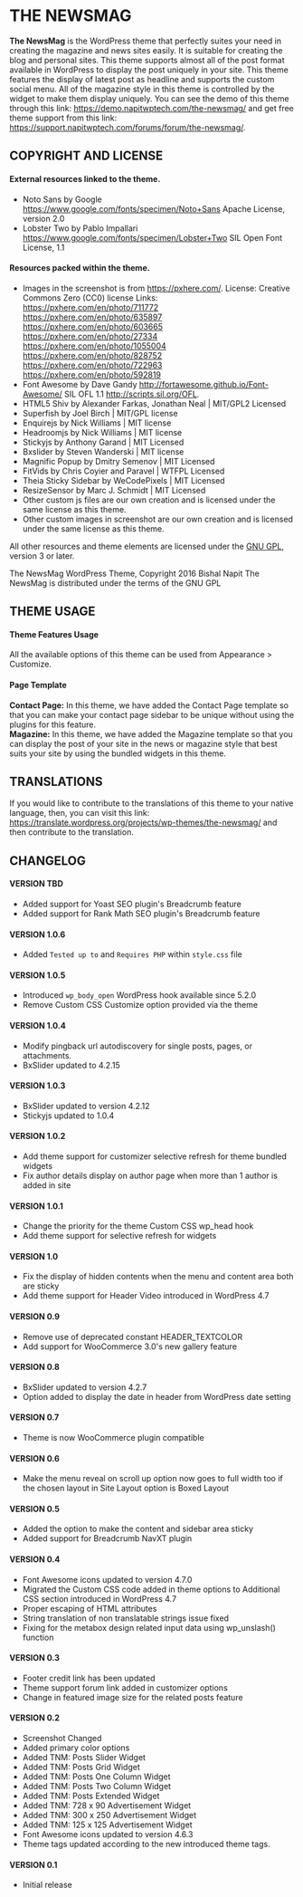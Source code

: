 # THE NEWSMAG
**The NewsMag** is the WordPress theme that perfectly suites your need in creating the magazine and news sites  easily. It is suitable for creating the blog and personal sites. This theme supports almost all of the post format available in WordPress to display the post uniquely in your site. This theme features the display of latest post as headline and supports the custom social menu. All of the magazine style in this theme is controlled by the widget to make them display uniquely. You can see the demo of this theme through this link: https://demo.napitwptech.com/the-newsmag/ and get free theme support from this link: https://support.napitwptech.com/forums/forum/the-newsmag/.

## COPYRIGHT AND LICENSE
#### External resources linked to the theme.
* Noto Sans by Google https://www.google.com/fonts/specimen/Noto+Sans
  Apache License, version 2.0
* Lobster Two by Pablo Impallari https://www.google.com/fonts/specimen/Lobster+Two
  SIL Open Font License, 1.1

#### Resources packed within the theme.
* Images in the screenshot is from https://pxhere.com/. License: Creative Commons Zero (CC0) license
  Links: https://pxhere.com/en/photo/711772
         https://pxhere.com/en/photo/635897
         https://pxhere.com/en/photo/603665
         https://pxhere.com/en/photo/27334
         https://pxhere.com/en/photo/1055004
         https://pxhere.com/en/photo/828752
         https://pxhere.com/en/photo/722963
         https://pxhere.com/en/photo/592819
* Font Awesome by Dave Gandy http://fortawesome.github.io/Font-Awesome/
  SIL OFL 1.1 http://scripts.sil.org/OFL.
* HTML5 Shiv by Alexander Farkas, Jonathan Neal | MIT/GPL2 Licensed
* Superfish by Joel Birch | MIT/GPL license
* Enquirejs by Nick Williams | MIT license
* Headroomjs by Nick Williams | MIT license
* Stickyjs by Anthony Garand | MIT Licensed
* Bxslider by Steven Wanderski | MIT license
* Magnific Popup by Dmitry Semenov | MIT Licensed
* FitVids by Chris Coyier and Paravel | WTFPL Licensed
* Theia Sticky Sidebar by WeCodePixels | MIT Licensed
* ResizeSensor by Marc J. Schmidt | MIT Licensed
* Other custom js files are our own creation and is licensed under the same license as this theme.
* Other custom images in screenshot are our own creation and is licensed under the same license as this theme.

All other resources and theme elements are licensed under the [GNU GPL](http://www.gnu.org/licenses/gpl-3.0.txt), version 3 or later.

The NewsMag WordPress Theme, Copyright 2016 Bishal Napit
The NewsMag is distributed under the terms of the GNU GPL

## THEME USAGE
#### Theme Features Usage
All the available options of this theme can be used from Appearance > Customize.

#### Page Template
**Contact Page:** In this theme, we have added the Contact Page template so that you can make your contact page sidebar to be unique without using the plugins for this feature.  
**Magazine:** In this theme, we have added the Magazine template so that you can display the post of your site in the news or magazine style that best suits your site by using the bundled widgets in this theme.

## TRANSLATIONS
If you would like to contribute to the translations of this theme to your native language, then, you can visit this link: https://translate.wordpress.org/projects/wp-themes/the-newsmag/ and then contribute to the translation.

## CHANGELOG
#### VERSION TBD
* Added support for Yoast SEO plugin's Breadcrumb feature
* Added support for Rank Math SEO plugin's Breadcrumb feature

#### VERSION 1.0.6
* Added `Tested up to` and `Requires PHP` within `style.css` file

#### VERSION 1.0.5
* Introduced `wp_body_open` WordPress hook available since 5.2.0
* Remove Custom CSS Customize option provided via the theme

#### VERSION 1.0.4
* Modify pingback url autodiscovery for single posts, pages, or attachments.
* BxSlider updated to 4.2.15

#### VERSION 1.0.3
* BxSlider updated to version 4.2.12
* Stickyjs updated to 1.0.4

#### VERSION 1.0.2
* Add theme support for customizer selective refresh for theme bundled widgets
* Fix author details display on author page when more than 1 author is added in site

#### VERSION 1.0.1
* Change the priority for the theme Custom CSS wp_head hook
* Add theme support for selective refresh for widgets

#### VERSION 1.0
* Fix the display of hidden contents when the menu and content area both are sticky
* Add theme support for Header Video introduced in WordPress 4.7

#### VERSION 0.9
* Remove use of deprecated constant HEADER_TEXTCOLOR
* Add support for WooCommerce 3.0's new gallery feature

#### VERSION 0.8
* BxSlider updated to version 4.2.7
* Option added to display the date in header from WordPress date setting

#### VERSION 0.7
* Theme is now WooCommerce plugin compatible

#### VERSION 0.6
* Make the menu reveal on scroll up option now goes to full width too if the chosen layout in Site Layout option is Boxed Layout

#### VERSION 0.5
* Added the option to make the content and sidebar area sticky
* Added support for Breadcrumb NavXT plugin

#### VERSION 0.4
* Font Awesome icons updated to version 4.7.0
* Migrated the Custom CSS code added in theme options to Additional CSS section introduced in WordPress 4.7
* Proper escaping of HTML attributes
* String translation of non translatable strings issue fixed
* Fixing for the metabox design related input data using wp_unslash() function

#### VERSION 0.3
* Footer credit link has been updated
* Theme support forum link added in customizer options
* Change in featured image size for the related posts feature

#### VERSION 0.2
* Screenshot Changed
* Added primary color options
* Added TNM: Posts Slider Widget
* Added TNM: Posts Grid Widget
* Added TNM: Posts One Column Widget
* Added TNM: Posts Two Column Widget
* Added TNM: Posts Extended Widget
* Added TNM: 728 x 90 Advertisement Widget
* Added TNM: 300 x 250 Advertisement Widget
* Added TNM: 125 x 125 Advertisement Widget
* Font Awesome icons updated to version 4.6.3
* Theme tags updated according to the new introduced theme tags.

#### VERSION 0.1
* Initial release

